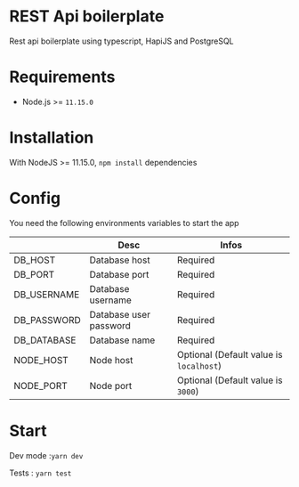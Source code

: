 # REST Api boilerplate 

Rest api boilerplate using typescript, HapiJS and PostgreSQL


# Requirements
* Node.js >= `11.15.0`

# Installation
With NodeJS >= 11.15.0, `npm install` dependencies

# Config
You need the following environments variables to start the app

|                | Desc                          | Infos                         |
|----------------|-------------------------------|-----------------------------|
|DB_HOST| Database host          |Required            |
|DB_PORT          |Database port            |Required           |
|DB_USERNAME          |Database username| Required|
|DB_PASSWORD| Database user password | Required |
|DB_DATABASE | Database name | Required |
|NODE_HOST | Node host | Optional (Default value is ``localhost``) |
|NODE_PORT | Node port | Optional (Default value is ``3000``) |


# Start

Dev mode :``yarn dev``

Tests : ``yarn test``
